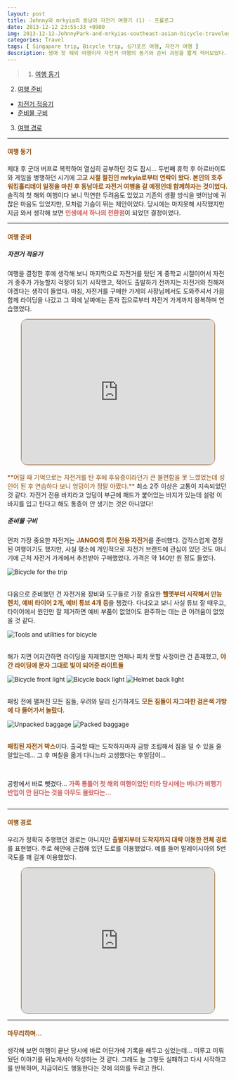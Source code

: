 ```yaml
---
layout: post
title: Johnny와 mrkyia의 동남아 자전거 여행기 (1) - 프롤로그
date: 2013-12-12 23:55:33 +0900
img: 2013-12-12-JohnnyPark-and-mrkyias-southeast-asian-bicycle-travelog-1.jpg
categories: Travel
tags: [ Singapore trip, Bicycle trip, 싱가포르 여행, 자전거 여행 ]
description: 생애 첫 해외 여행이자 자전거 여행의 동기와 준비 과정을 짧게 적어보았다.
---
```


> 1. [여행 동기](#여행-동기 "Navigate to Motivation for the trip")
2. [여행 준비](#여행-준비 "Navigate to Preparation for the trip")
- [자전거 적응기](#자전거-적응기 "Navigate to Bicycle adaptation period")
- [준비물 구비](#준비물-구비 "Navigate to Preparing equipments")
3. [여행 경로](#여행-경로 "Navigate to Path for the trip")

---

#### <span style="color: #8D4801">**여행 동기**</span>
제대 후 군대 버프로 복학하여 열심히 공부하던 것도 잠시... 두번째 휴학 후 아르바이트와 게임을 병행하던 시기에 <span style="color: #8D4801">**고교 시절 절친인 mrkyia로부터 연락이 왔다. 본인의 호주 워킹홀리데이 일정을 마친 후 동남아로 자전거 여행을 갈 예정인데 함께하자는 것이었다.**</span> 솔직히 첫 해외 여행이다 보니 막연한 두려움도 있었고 기존의 생활 방식을 벗어남에 귀찮은 마음도 있었지만, 모처럼 가슴이 뛰는 제안이었다. 당시에는 마지못해 시작했지만 지금 와서 생각해 보면 <span style="color: indianred">**인생에서 하나의 전환점**</span>이 되었던 결정이었다. 

---

#### <span style="color: #8D4801">**여행 준비**</span>
##### **자전거 적응기**
여행을 결정한 후에 생각해 보니 마지막으로 자전거를 탔던 게 중학교 시절이어서 자전거 종주가 가능할지 걱정이 되기 시작했고, 적어도 출발하기 전까지는 자전거와 친해져야겠다는 생각이 들었다. 마침, 자전거를 구매한 가게의 사장님께서도 도와주셔서 가끔 함께 라이딩을 나갔고 그 외에 날짜에는 혼자 집으로부터 자전거 가게까지 왕복하며 연습했었다.
<center><iframe src="https://www.google.com/maps/embed?pb=!1m28!1m12!1m3!1d18828.780555637073!2d127.10065904067773!3d36.78484741172808!2m3!1f0!2f0!3f0!3m2!1i1024!2i768!4f13.1!4m13!3e6!4m5!1s0x357ad9b60942ae99%3A0x8de90e49b5392bec!2z66Gv642w7LqQ7Iqs7JWE7YyM7Yq4!3m2!1d36.775531099999995!2d127.0809925!4m5!1s0x357ad81d1e0b632f%3A0x34c2e4bcdb3dfb2e!2z7Lap7LKt64Ko64-EIOyynOyViOyLnCDrj5nrgqjqtawg7Iug67Cp64-ZIOuwlO2AtOuyjOugiE1UQg!3m2!1d36.7890705!2d127.1210802!5e1!3m2!1sko!2skr!4v1728757273933!5m2!1sko!2skr" width="440" height="330" style="border:1px solid #8D4801;border-radius:14px;" allowfullscreen="" loading="lazy" referrerpolicy="no-referrer-when-downgrade"></iframe></center>
<br>
<span style="color: #8D4801">**어릴 때 기억으로는 자전거를 탄 후에 후유증이라던가 큰 불편함을 못 느꼈었는데 성인이 된 후 연습하다 보니 엉덩이가 정말 아팠다.**</span> 최소 2주 이상은 고통이 지속되었던 것 같다. 자전거 전용 바지라고 엉덩이 부근에 패드가 붙어있는 바지가 있는데 설령 이 바지를 입고 탄다고 해도 통증이 안 생기는 것은 아니었다!

<br>

##### **준비물 구비**
먼저 가장 중요한 자전거는 <span style="color: #8D4801">**JANGO의 투어 전용 자전거**</span>를 준비했다. 갑작스럽게 결정된 여행이기도 했지만, 사실 평소에 개인적으로 자전거 브랜드에 관심이 있던 것도 아니기에 근처 자전거 가게에서 추천받아 구매했었다. 가격은 약 140만 원 정도 들었다.
<div class="image-slider-static">
  <img src="{{site.baseurl}}/images/posts/2013-12-12-JohnnyPark-and-mrkyias-southeast-asian-bicycle-travelog-1/bicycle.jpg" title="Bicycle for the trip" alt="Bicycle for the trip">
</div>
<br>

다음으로 준비했던 건 자전거용 장비와 도구들로 가장 중요한 <span style="color: #8D4801">**헬멧부터 시작해서 만능 렌치, 예비 타이어 2개, 예비 튜브 4개 등**</span>을 챙겼다. 다녀오고 보니 사실 튜브 잘 때우고, 타이어에서 원인만 잘 제거하면 예비 부품이 없었어도 완주하는 데는 큰 어려움이 없었을 것 같다.
<div class="image-slider-static">
  <img src="{{site.baseurl}}/images/posts/2013-12-12-JohnnyPark-and-mrkyias-southeast-asian-bicycle-travelog-1/bicycle-equipments.jpg" title="Tools and utilities for bicycle" alt="Tools and utilities for bicycle">
</div>
<br>

해가 지면 어지간하면 라이딩을 자제했지만 언제나 피치 못할 사정이란 건 존재했고, <span style="color: #8D4801">**야간 라이딩에 문자 그대로 빛이 되어준 라이트들**</span> 
<div class="image-slider-passive">
  <img src="{{site.baseurl}}/images/posts/2013-12-12-JohnnyPark-and-mrkyias-southeast-asian-bicycle-travelog-1/bicycle-front-light.jpg" title="Bicycle front light" alt="Bicycle front light">
  <img src="{{site.baseurl}}/images/posts/2013-12-12-JohnnyPark-and-mrkyias-southeast-asian-bicycle-travelog-1/bicycle-back-light.jpg" title="Bicycle back light" alt="Bicycle back light">
  <img src="{{site.baseurl}}/images/posts/2013-12-12-JohnnyPark-and-mrkyias-southeast-asian-bicycle-travelog-1/bicycle-helmet-back-light.jpg" title="Helmet back light" alt="Helmet back light">
</div>
<br>

패킹 전에 펼쳐진 모든 짐들, 우려와 달리 신기하게도 <span style="color: #8D4801">**모든 짐들이 자그마한 검은색 가방에 다 들어가서 놀랐다.**</span>
<div class="image-slider-passive">
  <img src="{{site.baseurl}}/images/posts/2013-12-12-JohnnyPark-and-mrkyias-southeast-asian-bicycle-travelog-1/baggage.jpg" title="Unpacked baggage" alt="Unpacked baggage">
  <img src="{{site.baseurl}}/images/posts/2013-12-12-JohnnyPark-and-mrkyias-southeast-asian-bicycle-travelog-1/packed-baggage-into-bags-on-bicycle.jpg" title="Packed baggage" alt="Packed baggage">
</div>
<br>

<span style="color: #8D4801">**패킹된 자전거 박스**</span>이다. 출국할 때는 도착하자마자 금방 조립해서 짐을 덜 수 있을 줄 알았는데... 그 후 며칠을 옮겨 다니느라 고생했다는 후일담이...
<div class="image-slider-static">
  <img src="{{site.baseurl}}/images/posts/2013-12-12-JohnnyPark-and-mrkyias-southeast-asian-bicycle-travelog-1/packed-bicycle.jpg" title="" alt="">
</div>
<br>

공항에서 바로 뺏겼다... <span style="color: indianred">**가족 통틀어 첫 해외 여행이었던 터라 당시에는 버너가 비행기 반입이 안 된다는 것을 아무도 몰랐다는...**</span>
<div class="image-slider-static">
  <img src="{{site.baseurl}}/images/posts/2013-12-12-JohnnyPark-and-mrkyias-southeast-asian-bicycle-travelog-1/burner.jpg" title="" alt="">
</div>

---

#### <span style="color: #8D4801">**여행 경로**</span>
우리가 정확히 주행했던 경로는 아니지만 <span style="color: #8D4801">**출발지부터 도착지까지 대략 이동한 전체 경로**</span>를 표현했다. 주로 해안에 근접해 있던 도로를 이용했었다. 예를 들어 말레이시아의 5번 국도를 꽤 길게 이용했었다.
<center><iframe src="https://www.google.com/maps/embed?pb=!1m76!1m12!1m3!1d7376294.71234392!2d102.6416000608649!3d8.205304745096363!2m3!1f0!2f0!3f0!3m2!1i1024!2i768!4f13.1!4m61!3e0!4m5!1s0x31da17d693d0cde3%3A0xd6d6dd5e414e4503!2z7Iux6rCA7Y-s66W0IOywveydtCDqta3soJzqs7Xtla0!3m2!1d1.358604!2d103.98994359999999!4m5!1s0x31da0bac9d5d811d%3A0x2226519762c179d3!2sGelang%20Patah!3m2!1d1.4515012999999999!2d103.5970167!4m5!1s0x31d098758f2643ef%3A0x4f644d9616dd933c!2z7Y-w7Yuw7JWIIOyLnOyCrOydtOuTnA!3m2!1d1.4799025!2d103.38561!4m5!1s0x31d056d7332d5253%3A0xc79579f5b9d8c47!2z67CU7Yis7YyM7ZWr!3m2!1d1.8494419999999998!2d102.92883409999999!4m5!1s0x31d1b8efc454c54d%3A0xd9dff43901f2e6dc!2z66y07JWE66W0!3m2!1d2.0630519!2d102.5848717!4m5!1s0x31d1ee278e8c65dd%3A0x32a7281769e016a!2z66eQ65287Lm0!3m2!1d2.189594!2d102.25008679999999!4m5!1s0x31ce04a482c5bbd1%3A0xd56beb51cb1d844a!2sTampin!3m2!1d2.472971!2d102.231194!4m5!1s0x31cdde05ead5d09f%3A0x563c38f6157031ea!2z7IS466CY67CY!3m2!1d2.725889!2d101.9378239!4m5!1s0x31cc534c4ffe81cf%3A0xeb61f5772fd54514!2z7YG0656R!3m2!1d3.044917!2d101.44556209999999!4m5!1s0x311d67771542274f%3A0x120d19554f157a07!2z7YOc6rWtIOyCrOuth-yBmOudvOq5kCBCYW5nIFBobGkgRGlzdHJpY3QsIE5vbmcgUHJ1ZSwg7IiY7JmE64KY7ZKIIOqzte2VrQ!3m2!1d13.6818969!2d100.7468694!5e1!3m2!1sko!2skr!4v1729033795504!5m2!1sko!2skr" width="440" height="330" style="border:1px solid #8D4801;border-radius:14px;" allowfullscreen="" loading="lazy" referrerpolicy="no-referrer-when-downgrade"></iframe></center>

---

#### <span style="color: #8D4801">**마무리하며...**</span>
생각해 보면 여행이 끝난 당시에 바로 어딘가에 기록을 해두고 싶었는데... 미루고 미뤄뒀던 이야기를 뒤늦게서야 작성하는 것 같다. 그래도 늘 그렇듯 실패하고 다시 시작하고를 반복하며, 지금이라도 행동한다는 것에 의의를 두려고 한다.